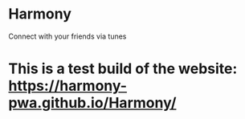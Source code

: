# Harmony
Connect with your friends via tunes
# This is a test build of the website: https://harmony-pwa.github.io/Harmony/
